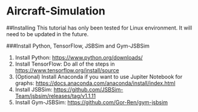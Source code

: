 # Aircraft-Simulation

##Installing
This tutorial has only been tested for Linux environment. It will need to be updated in the future.

###Install Python, TensorFlow, JSBSim and Gym-JSBSim
1. Install Python:
https://www.python.org/downloads/
2. Install TensorFlow:
Do all of the steps in https://www.tensorflow.org/install/source
3. (Optional) Install Anaconda if you want to use Jupiter Notebook for graphs:
https://docs.anaconda.com/anaconda/install/index.html
4. Install JSBSim:
https://github.com/JSBSim-Team/jsbsim/releases/tag/v1.1.11
5. Install Gym-JSBSim:
https://github.com/Gor-Ren/gym-jsbsim
